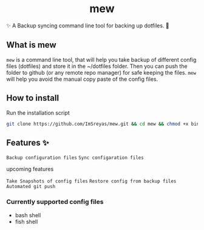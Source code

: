 <h1 align="center">mew</h1>
✨ A Backup syncing command line tool for backing up dotfiles. 🐧

## What is mew 

`mew` is a command line tool, that will help you take backup of different config files (dotfiles) and store it in the ~/dotfiles folder. Then you can push the folder to github (or any remote repo manager) for safe keeping the files. `mew` will help you avoid the manual copy paste of the config files.

## How to install 

Run the installation script
```bash
git clone https://github.com/ImSreyas/mew.git && cd mew && chmod +x bin/mew.sh && sh install.sh
```

## Features ✨

` Backup configuration files `
` Sync configaration files ` 

upcoming features

` Take Snapshots of config files `
` Restore config from backup files ` 
` Automated git push `


### Currently supported config files
- bash shell
- fish shell
  

